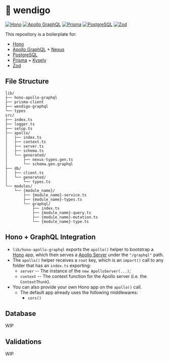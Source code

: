 # 🧣 wendigo

[![Hono][hono-badge]][hono-url]
[![Apollo GraphQL][apollo-badge]][apollo-url]
[![Prisma][prisma-badge]][prisma-url]
[![PostgreSQL][postgres-badge]][postgres-url]
[![Zod][zod-badge]][zod-url]

This repository is a boilerplate for:

- [Hono][hono-url]
- [Apollo GraphQL][apollo-url] + [Nexus](https://nexusjs.org/)
- [PostgreSQL][postgres-url]
- [Prisma][prisma-url] + [Kysely](https://kysely.dev/)
- [Zod][zod-url]

## File Structure

```
lib/
├── hono-apollo-graphql
├── prisma-client
├── wendigo-graphql
└── types
src/
├── index.ts
├── logger.ts
├── setup.ts
├── apollo/
│   ├── index.ts
│   ├── context.ts
│   ├── server.ts
│   ├── schema.ts
│   └── generated/
│       ├── nexus-types.gen.ts
│       └── schema.gen.graphql
├── db/
│   ├── client.ts
│   └── generated/
│       └── types.ts
└── modules/
    └── {module_name}/
        ├── {module_name}-service.ts
        ├── {module_name}-types.ts
        └── graphql/
            ├── index.ts
            ├── {module_name}-query.ts
            ├── {module_name}-mutation.ts
            └── {module_name}-type.ts
```

## Hono + GraphQL Integration

- `lib/hono-apollo-graphql` exports the `apollo()` helper to bootstrap a [Hono](https://www.npmjs.com/package/hono) app, which then serves a [Apollo Server](https://www.npmjs.com/package/@apollo/server) under the `"/graphql"` path.
- The `apollo()` helper receives a `root` key, which is an `import()` call to any folder that has an `index.ts` exporting:
  - `server` -- The instance of the `new ApolloServer(...)`;
  - `context` -- The context function for the Apollo server (i.e. the `ContextThunk`).
- You can also provide your own Hono app on the `apollo()` call.
  - The default app already uses the following middlewares:
    - `cors()`

## Database

WIP

## Validations

WIP

[hono-badge]: https://img.shields.io/badge/hono-161618?style=flat-square&logo=hono&logoColor=E36002
[hono-url]: https://hono.dev/top
[apollo-badge]: https://img.shields.io/badge/apollo-311C87?style=flat-square&logo=apollo-graphql&logoColor=ffffff
[apollo-url]: https://www.apollographql.com/
[postgres-badge]: https://img.shields.io/badge/postgres-4169E1?style=flat-square&logo=postgresql&logoColor=ffffff
[postgres-url]: https://www.postgresql.org/
[prisma-badge]: https://img.shields.io/badge/prisma-2D3748?style=flat-square&logo=prisma&logoColor=ffffff
[prisma-url]: https://www.prisma.io/
[zod-badge]: https://img.shields.io/badge/zod-3E67B1?style=flat-square&logo=zod&logoColor=ffffff
[zod-url]: https://zod.dev/
